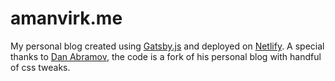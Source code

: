 # amanvirk.me

My personal blog created using [Gatsby.js]() and deployed on [Netlify](). A special thanks to [Dan Abramov](https://github.com/gaearon), the code is a fork of his personal blog with handful of css tweaks.